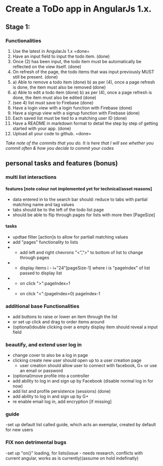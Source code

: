 # Create a ToDo app in AngularJs 1.x.

## Stage 1:

### Functionalities

1. Use the latest in AngularJs 1.x =done=
2. Have an input field to input the todo item. (done)
3. Once (2) has been input, the todo item must be automatically be reflected on the view itself. (done)
4. On refresh of the page, the todo items that was input previously MUST still be present. (done)
5. a) Able to remove a todo item (done)
   b) as per (4), once a page refresh is done, the item must also be removed (done)
6. a) Able to edit a todo item (done)
   b) as per (4), once a page refresh is done, the item must also be edited (done)
7. (see 4) list must save to Firebase (done)
8. Have a login view with a login function with Firebase (done)
9. Have a signup view with a signup function with Firebase (done)
10. Each saved list must be tied to a matching user ID (done)
11. Have a README in markdown format to detail the step by step of getting started with your app. (done)
12. Upload all your code to github. =done=

*Take note of the commits that you do. It is here that I will see whether you commit often & how you decide to commit your codes*
## personal tasks and features (bonus)

### multi list interactions
#### features [note colour not implemented yet for technical/asset reasons]
- data entered in to the search bar should: reduce to tabs with partial matching name and tag values
- tabs should be to the left of the todo list page
- should be able to flip through pages for lists with more then [PageSize]
#### tasks
- updtae filter [action]s to allow for partiall matching values
- add "pages" functionality to lists
- - add left and right chevrons "<",">" to bottom of list to change through pages
- - display items i - i+"24"[pageSize-1] where i is "pageIndex" of list passed to display list
- - on click ">":pageIndex+1
- - on click "<":(pageIndex>0) pageIndex-1

### additional base Functionalities
- add buttons to raise or lower an item through the list
- or set up click and drag to order items around
- (optional)double clicking over a empty display item should reveal a input field

### beautify, and extend user log in
- change cover to also be a log in page
- clicking create new user should open up to a user creation page
  - user creation should allow user to connect with facebook, G+ or use an email or password
- (optional)move profile into a controller
- add ability to log in and sign up by Facebook (disable normal log in for now)
- add list and profile persistence (sessions) (done)
- add ability to log in and sign up by G+
- re enable email log in, add encryption [if missing]

### guide
-set up default list called guide, which acts an exemplar, created by default for new users

### FIX non detrimental bugs
-set up "on()" loading, for lists(issue - needs research, conflicts with current angular, works as is currently)(assume on hold indefinatly) 

